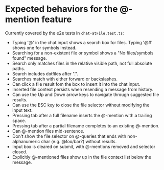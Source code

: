 # Expected behaviors for the @-mention feature

Currently covered by the e2e tests in `chat-atFile.test.ts`:

- Typing '@' in the chat input shows a search box for files. Typing '@#' shows one for symbols instead.
- Searching for a non-existent file or symbol shows a "No files/symbols found" message.
- Search only matches files in the relative visible path, not full absolute paths.
- Search includes dotfiles after ".".
- Searches match with either forward or backslashes.
- Can click a file result fom the box to insert it into the chat input.
- Inserted file context persists when resending a message from history.
- Can use the Up and Down arrow keys to navigate through suggested file results.
- Can use the ESC key to close the file selector without modifying the input text.
- Pressing tab after a full filename inserts the @-mention with a trailing space.
- Pressing tab after a partial filename completes to an existing @-mention.
- Can @-mention files mid-sentence.
- Don't show the file selector on @-queries that ends with non-alphanumeric char (e.g. @foo/bar?) without results.
- Input box is cleared on submit, with @-mentions removed and selector closed.
- Explicitly @-mentioned files show up in the file context list below the message.
